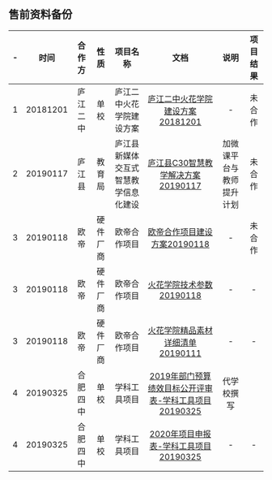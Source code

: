 ## 售前资料备份

-|	时间|	合作方|	性质|	项目名称|	文档|	说明|	项目结果
 :-: |	 :-: |	 :-: |	 :-: |	 :-: |	 :-: |	 :-: |	 :-: 
1|	20181201|	庐江二中|	单校|	庐江二中火花学院建设方案|	[庐江二中火花学院建设方案20181201](2019/庐江二中火花学院建设方案20181201.pdf)| -	|	未合作
2|	20190117|	庐江县|	教育局|	庐江县新媒体交互式智慧教学信息化建设|	[庐江县C30智慧教学解决方案20190117](庐江县C30智慧教学解决方案20190117.pdf)|	加微课平台与教师提升计划|	未合作
3|	20190118|	欧帝|	硬件厂商|	欧帝合作项目|	[欧帝合作项目建设方案20190118](2019/欧帝合作项目建设方案20190118.pdf)|-	|	未合作
3|	20190118|	欧帝|	硬件厂商|	欧帝合作项目|	[火花学院技术参数20190118](2019/火花学院技术参数20190118.pdf)|-	|-	
3|	20190118|	欧帝|	硬件厂商|	欧帝合作项目|	[火花学院精品素材详细清单20190111](2019/火花学院精品素材详细清单20190111.pdf)|-	|-	
4|	20190325|	合肥四中|	单校|	学科工具项目|	[2019年部门预算绩效目标公开评审表-学科工具项目20190325](2019/2019年部门预算绩效目标公开评审表-学科工具项目20190325.pdf)|	代学校撰写|	
4|	20190325|	合肥四中|	单校|	学科工具项目|	[2020年项目申报表-学科工具项目20190325](2019/2020年项目申报表-学科工具项目20190325.pdf)|-	|-	

